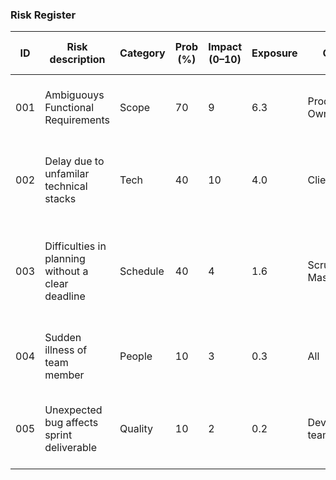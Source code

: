 ### Risk Register

| ID  | Risk description                                   | Category | Prob (%) | Impact (0–10)| Exposure | Owner              | Triggers                             | Response   | Mitigation actions (who/when)                                | Contingency if the risk occurs                                   | Status           | Next review |
|-----|----------------------------------------------------|----------|--------|----------------|----------|-------|---------------------------------------------------|------------|---------------------------------------------------------------|---------------------------------------------------------|----------|-------------|
| 001 | Ambiguouys Functional Requirements                 | Scope    | 70     | 9              | 6.3      | Product Owner      | Conflicting stories; PRs blocked by clarifications | Mitigate   | Book session with client for clarification (TBD)            | Document assumptions, search online                               | Open     | Weekly Mon  |
| 002 | Delay due to unfamilar technical stacks            | Tech     | 40     | 10             | 4.0      | Client             | Repeated build failures and slow initiation        | Mitigate   | Learn unfamiliar technologies early (TBD)                   | Change to simpler technologies if possible or study effectively   | Open     | Tue         |
| 003 | Difficulties in planning without a clear deadline  | Schedule | 40     | 4              | 1.6      | Scrum Master       | No clear timeline, missing due date for tasks      | Avoid      | Set internal checkpoints.                                   | Immediately begin setting checkpoints or deliver prototype that meets basic requirements                    | Open     | Wed         |
| 004 | Sudden illness of team member                      | People   | 10     | 3              | 0.3      | All                | N/A                                                | Accept     | Document tasks assigned to specific member                  | Communicate and split the task within the team                    | Open     | Every fortnight    |
| 005 | Unexpected bug affects sprint deliverable          | Quality  | 10     | 2              | 0.2      | Development team   | Prototype failing tests                            | Ignore     | Run frequent and generalized tests (Yichen Pan)             | Use the previous commit                                           | Open     | Daily       |

